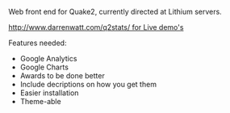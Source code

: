 Web front end for Quake2, currently directed at Lithium servers.

[http://www.darrenwatt.com/q2stats/ for Live demo's](http://q2stats.james-lloyd.com,)

Features needed:
  * Google Analytics
  * Google Charts
  * Awards to be done better
  * Include decriptions on how you get them
  * Easier installation
  * Theme-able